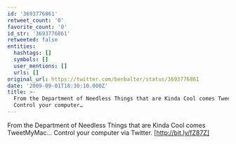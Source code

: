 ```yaml
---
id: '3693776861'
retweet_count: '0'
favorite_count: '0'
id_str: '3693776861'
retweeted: false
entities:
  hashtags: []
  symbols: []
  user_mentions: []
  urls: []
original_url: https://twitter.com/benbalter/status/3693776861
date: '2009-09-01T18:30:10.000Z'
title: >-
  From the Department of Needless Things that are Kinda Cool comes TweetMyMac...
  Control your computer…
---
```


From the Department of Needless Things that are Kinda Cool comes TweetMyMac... Control your computer via Twitter. [http://bit.ly/fZ87Z]